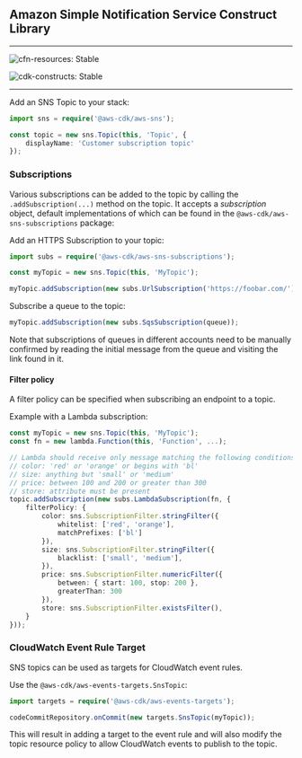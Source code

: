 ## Amazon Simple Notification Service Construct Library
<!--BEGIN STABILITY BANNER-->
---

![cfn-resources: Stable](https://img.shields.io/badge/cfn--resources-stable-success.svg?style=for-the-badge)

![cdk-constructs: Stable](https://img.shields.io/badge/cdk--constructs-stable-success.svg?style=for-the-badge)

---
<!--END STABILITY BANNER-->

Add an SNS Topic to your stack:

```ts
import sns = require('@aws-cdk/aws-sns');

const topic = new sns.Topic(this, 'Topic', {
    displayName: 'Customer subscription topic'
});
```

### Subscriptions

Various subscriptions can be added to the topic by calling the
`.addSubscription(...)` method on the topic. It accepts a *subscription* object,
default implementations of which can be found in the
`@aws-cdk/aws-sns-subscriptions` package:

Add an HTTPS Subscription to your topic:

```ts
import subs = require('@aws-cdk/aws-sns-subscriptions');

const myTopic = new sns.Topic(this, 'MyTopic');

myTopic.addSubscription(new subs.UrlSubscription('https://foobar.com/'));
```

Subscribe a queue to the topic:

```ts
myTopic.addSubscription(new subs.SqsSubscription(queue));
```

Note that subscriptions of queues in different accounts need to be manually confirmed by
reading the initial message from the queue and visiting the link found in it.

#### Filter policy
A filter policy can be specified when subscribing an endpoint to a topic.

Example with a Lambda subscription:
```ts
const myTopic = new sns.Topic(this, 'MyTopic');
const fn = new lambda.Function(this, 'Function', ...);

// Lambda should receive only message matching the following conditions on attributes:
// color: 'red' or 'orange' or begins with 'bl'
// size: anything but 'small' or 'medium'
// price: between 100 and 200 or greater than 300
// store: attribute must be present
topic.addSubscription(new subs.LambdaSubscription(fn, {
    filterPolicy: {
        color: sns.SubscriptionFilter.stringFilter({
            whitelist: ['red', 'orange'],
            matchPrefixes: ['bl']
        }),
        size: sns.SubscriptionFilter.stringFilter({
            blacklist: ['small', 'medium'],
        }),
        price: sns.SubscriptionFilter.numericFilter({
            between: { start: 100, stop: 200 },
            greaterThan: 300
        }),
        store: sns.SubscriptionFilter.existsFilter(),
    }
}));
```

### CloudWatch Event Rule Target

SNS topics can be used as targets for CloudWatch event rules.

Use the `@aws-cdk/aws-events-targets.SnsTopic`:

```ts
import targets = require('@aws-cdk/aws-events-targets');

codeCommitRepository.onCommit(new targets.SnsTopic(myTopic));
```

This will result in adding a target to the event rule and will also modify the
topic resource policy to allow CloudWatch events to publish to the topic.
